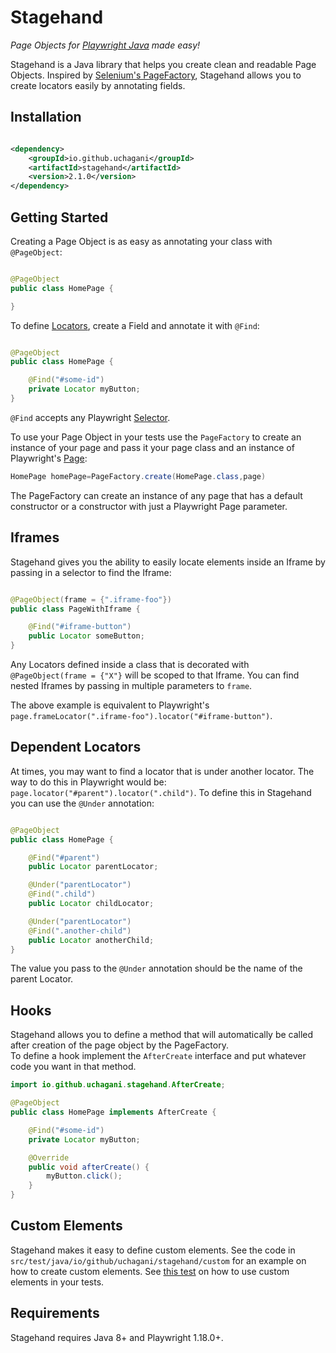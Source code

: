# Stagehand

*Page Objects for [Playwright Java](https://playwright.dev/java/) made easy!*

Stagehand is a Java library that helps you create clean and readable Page Objects. Inspired
by [Selenium's PageFactory](https://github.com/SeleniumHQ/selenium/wiki/PageFactory), Stagehand allows you to create
locators easily by annotating fields.

## Installation

```xml

<dependency>
    <groupId>io.github.uchagani</groupId>
    <artifactId>stagehand</artifactId>
    <version>2.1.0</version>
</dependency>
```

## Getting Started

Creating a Page Object is as easy as annotating your class with `@PageObject`:

```java

@PageObject
public class HomePage {

}

```

To define [Locators](https://playwright.dev/java/docs/locators), create a Field and annotate it with `@Find`:

```java

@PageObject
public class HomePage {

    @Find("#some-id")
    private Locator myButton;
}
```

`@Find` accepts any Playwright [Selector](https://playwright.dev/java/docs/selectors).

To use your Page Object in your tests use the `PageFactory` to create an instance of your page and pass it your page
class and an instance of Playwright's [Page](https://playwright.dev/java/docs/pages):

```java
HomePage homePage=PageFactory.create(HomePage.class,page)
```

The PageFactory can create an instance of any page that has a default constructor or a constructor with just a
Playwright Page parameter.

## Iframes

Stagehand gives you the ability to easily locate elements inside an Iframe by passing in a selector to find the Iframe:

```java

@PageObject(frame = {".iframe-foo"})
public class PageWithIframe {

    @Find("#iframe-button")
    public Locator someButton;
}
```

Any Locators defined inside a class that is decorated with `@PageObject(frame = {"X"}` will be scoped to that Iframe.
You can find nested Iframes by passing in multiple parameters to `frame`.

The above example is equivalent to Playwright's `page.frameLocator(".iframe-foo").locator("#iframe-button")`.

## Dependent Locators

At times, you may want to find a locator that is under another locator. The way to do this in Playwright would
be: `page.locator("#parent").locator(".child")`. To define this in Stagehand you can use the `@Under` annotation:

```java

@PageObject
public class HomePage {

    @Find("#parent")
    public Locator parentLocator;

    @Under("parentLocator")
    @Find(".child")
    public Locator childLocator;

    @Under("parentLocator")
    @Find(".another-child")
    public Locator anotherChild;
}
```

The value you pass to the `@Under` annotation should be the name of the parent Locator.

## Hooks

Stagehand allows you to define a method that will automatically be called after creation of the page object by the
PageFactory.  
To define a hook implement the `AfterCreate` interface and put whatever code you want in that method.

```java
import io.github.uchagani.stagehand.AfterCreate;

@PageObject
public class HomePage implements AfterCreate {

    @Find("#some-id")
    private Locator myButton;

    @Override
    public void afterCreate() {
        myButton.click();
    }
}
```


## Custom Elements

Stagehand makes it easy to define custom elements. See the code in `src/test/java/io/github/uchagani/stagehand/custom`
for an example on how to create custom elements.
See [this test](https://github.com/uchagani/stagehand/blob/develop/src/test/java/io/github/uchagani/stagehand/tests/PageFactoryTests.java#L29)
on how to use custom elements in your tests.

## Requirements

Stagehand requires Java 8+ and Playwright 1.18.0+.
